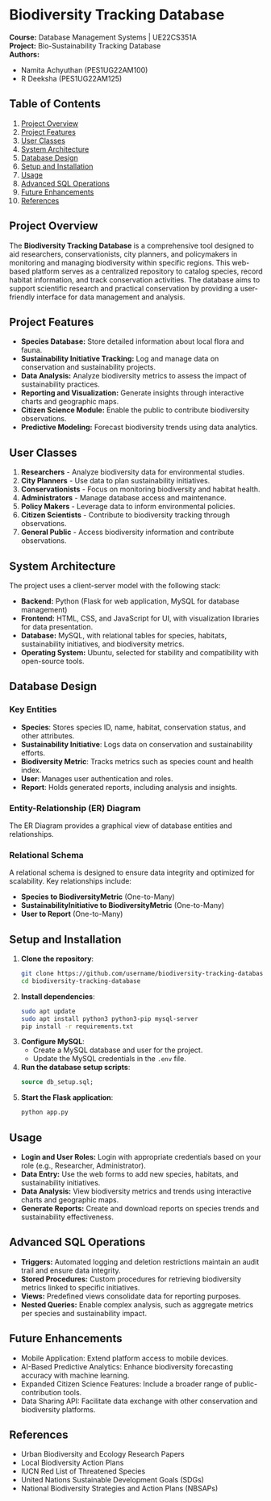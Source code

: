 # Biodiversity Tracking Database

**Course:** Database Management Systems | UE22CS351A  
**Project:** Bio-Sustainability Tracking Database  
**Authors:**  
- Namita Achyuthan (PES1UG22AM100)  
- R Deeksha (PES1UG22AM125)  

## Table of Contents
1. [Project Overview](#project-overview)
2. [Project Features](#project-features)
3. [User Classes](#user-classes)
4. [System Architecture](#system-architecture)
5. [Database Design](#database-design)
6. [Setup and Installation](#setup-and-installation)
7. [Usage](#usage)
8. [Advanced SQL Operations](#advanced-sql-operations)
9. [Future Enhancements](#future-enhancements)
10. [References](#references)

## Project Overview
The **Biodiversity Tracking Database** is a comprehensive tool designed to aid researchers, conservationists, city planners, and policymakers in monitoring and managing biodiversity within specific regions. This web-based platform serves as a centralized repository to catalog species, record habitat information, and track conservation activities. The database aims to support scientific research and practical conservation by providing a user-friendly interface for data management and analysis.

## Project Features
- **Species Database:** Store detailed information about local flora and fauna.
- **Sustainability Initiative Tracking:** Log and manage data on conservation and sustainability projects.
- **Data Analysis:** Analyze biodiversity metrics to assess the impact of sustainability practices.
- **Reporting and Visualization:** Generate insights through interactive charts and geographic maps.
- **Citizen Science Module:** Enable the public to contribute biodiversity observations.
- **Predictive Modeling:** Forecast biodiversity trends using data analytics.

## User Classes
1. **Researchers** - Analyze biodiversity data for environmental studies.
2. **City Planners** - Use data to plan sustainability initiatives.
3. **Conservationists** - Focus on monitoring biodiversity and habitat health.
4. **Administrators** - Manage database access and maintenance.
5. **Policy Makers** - Leverage data to inform environmental policies.
6. **Citizen Scientists** - Contribute to biodiversity tracking through observations.
7. **General Public** - Access biodiversity information and contribute observations.

## System Architecture
The project uses a client-server model with the following stack:
- **Backend:** Python (Flask for web application, MySQL for database management)
- **Frontend:** HTML, CSS, and JavaScript for UI, with visualization libraries for data presentation.
- **Database:** MySQL, with relational tables for species, habitats, sustainability initiatives, and biodiversity metrics.
- **Operating System:** Ubuntu, selected for stability and compatibility with open-source tools.

## Database Design
### Key Entities
- **Species**: Stores species ID, name, habitat, conservation status, and other attributes.
- **Sustainability Initiative**: Logs data on conservation and sustainability efforts.
- **Biodiversity Metric**: Tracks metrics such as species count and health index.
- **User**: Manages user authentication and roles.
- **Report**: Holds generated reports, including analysis and insights.

### Entity-Relationship (ER) Diagram
The ER Diagram provides a graphical view of database entities and relationships.

### Relational Schema
A relational schema is designed to ensure data integrity and optimized for scalability. Key relationships include:
- **Species to BiodiversityMetric** (One-to-Many)
- **SustainabilityInitiative to BiodiversityMetric** (One-to-Many)
- **User to Report** (One-to-Many)

## Setup and Installation
1. **Clone the repository**:
   ```bash
   git clone https://github.com/username/biodiversity-tracking-database.git
   cd biodiversity-tracking-database
   ```
2. **Install dependencies**:
   ```bash
   sudo apt update
   sudo apt install python3 python3-pip mysql-server
   pip install -r requirements.txt
   ```
3. **Configure MySQL**:
   - Create a MySQL database and user for the project.
   - Update the MySQL credentials in the `.env` file.
4. **Run the database setup scripts**:
   ```sql
   source db_setup.sql;
   ```
5. **Start the Flask application**:
   ```bash
   python app.py
   ```

## Usage
- **Login and User Roles:** Login with appropriate credentials based on your role (e.g., Researcher, Administrator).
- **Data Entry:** Use the web forms to add new species, habitats, and sustainability initiatives.
- **Data Analysis:** View biodiversity metrics and trends using interactive charts and geographic maps.
- **Generate Reports:** Create and download reports on species trends and sustainability effectiveness.

## Advanced SQL Operations
- **Triggers:** Automated logging and deletion restrictions maintain an audit trail and ensure data integrity.
- **Stored Procedures:** Custom procedures for retrieving biodiversity metrics linked to specific initiatives.
- **Views:** Predefined views consolidate data for reporting purposes.
- **Nested Queries:** Enable complex analysis, such as aggregate metrics per species and sustainability impact.

## Future Enhancements
- Mobile Application: Extend platform access to mobile devices.
- AI-Based Predictive Analytics: Enhance biodiversity forecasting accuracy with machine learning.
- Expanded Citizen Science Features: Include a broader range of public-contribution tools.
- Data Sharing API: Facilitate data exchange with other conservation and biodiversity platforms.

## References
- Urban Biodiversity and Ecology Research Papers
- Local Biodiversity Action Plans
- IUCN Red List of Threatened Species
- United Nations Sustainable Development Goals (SDGs)
- National Biodiversity Strategies and Action Plans (NBSAPs)
